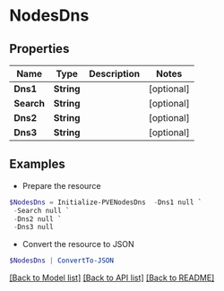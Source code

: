 # NodesDns
## Properties

Name | Type | Description | Notes
------------ | ------------- | ------------- | -------------
**Dns1** | **String** |  | [optional] 
**Search** | **String** |  | [optional] 
**Dns2** | **String** |  | [optional] 
**Dns3** | **String** |  | [optional] 

## Examples

- Prepare the resource
```powershell
$NodesDns = Initialize-PVENodesDns  -Dns1 null `
 -Search null `
 -Dns2 null `
 -Dns3 null
```

- Convert the resource to JSON
```powershell
$NodesDns | ConvertTo-JSON
```

[[Back to Model list]](../README.md#documentation-for-models) [[Back to API list]](../README.md#documentation-for-api-endpoints) [[Back to README]](../README.md)

